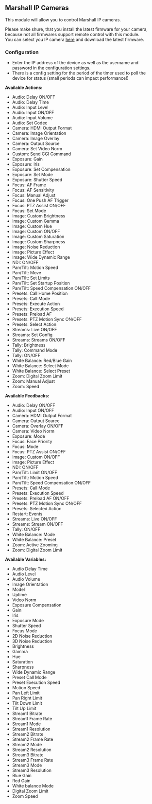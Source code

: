 ## Marshall IP Cameras

This module will allow you to control Marshall IP cameras.

Please make shure, that you install the latest firmware for your camera, because not all firmwares support remote control with this module.
<br>You can select you IP camera <a href="https://marshall-usa.com/cameras/#IPTV" target="_blank">here</a> and download the latest firmware.

### Configuration
* Enter the IP address of the device as well as the username and password in the configuration settings.
* There is a config setting for the period of the timer used to poll the device for status (small periods can impact performance!)

**Available Actions:**
* Audio: Delay ON/OFF
* Audio: Delay Time
* Audio: Input Level
* Audio: Input ON/OFF
* Audio: Input Volume
* Audio: Set Codec
* Camera: HDMI Output Format
* Camera: Image Orientation
* Camera: Image Overlay
* Camera: Output Source
* Camera: Set Video Norm
* Custom: Send CGI Command
* Exposure: Gain
* Exposure: Iris
* Exposure: Set Compensation
* Exposure: Set Mode
* Exposure: Shutter Speed
* Focus: AF Frame
* Focus: AF Sensitivity
* Focus: Manual Adjust
* Focus: One Push AF Trigger
* Focus: PTZ Assist ON/OFF
* Focus: Set Mode
* Image: Custom Brightness
* Image: Custom Gamma
* Image: Custom Hue
* Image: Custom ON/OFF
* Image: Custom Saturation
* Image: Custom Sharpness
* Image: Noise Reduction
* Image: Picture Effect
* Image: Wide Dynamic Range
* NDI: ON/OFF
* Pan/Tilt: Motion Speed
* Pan/Tilt: Move
* Pan/Tilt: Set Limits
* Pan/Tilt: Set Startup Position
* Pan/Tilt: Speed Compensation ON/OFF
* Presets: Call Home Position
* Presets: Call Mode
* Presets: Execute Action
* Presets: Execution Speed
* Presets: Preload AF
* Presets: PTZ Motion Sync ON/OFF
* Presets: Select Action
* Streams: Live ON/OFF
* Streams: Set Config
* Streams: Streams ON/OFF
* Tally: Brightness
* Tally: Command Mode
* Tally: ON/OFF
* White Balance: Red/Blue Gain
* White Balance: Select Mode
* White Balance: Select Preset
* Zoom: Digital Zoom Limit
* Zoom: Manual Adjust
* Zoom: Speed

**Available Feedbacks:**
* Audio: Delay ON/OFF
* Audio: Input ON/OFF
* Camera: HDMI Output Format
* Camera: Output Source
* Camera: Overlay ON/OFF
* Camera: Video Norm
* Exposure: Mode
* Focus: Face Priority
* Focus: Mode
* Focus: PTZ Assist ON/OFF
* Image: Custom ON/OFF
* Image: Picture Effect
* NDI: ON/OFF
* Pan/Tilt: Limit ON/OFF
* Pan/Tilt: Motion Speed
* Pan/Tilt: Speed Compensation ON/OFF
* Presets: Call Mode
* Presets: Execution Speed
* Presets: Preload AF ON/OFF
* Presets: PTZ Motion Sync ON/OFF
* Presets: Selected Action
* Restart: Events
* Streams: Live ON/OFF
* Streams: Stream ON/OFF
* Tally: ON/OFF
* White Balance: Mode
* White Balance: Preset
* Zoom: Active Zooming
* Zoom: Digital Zoom Limit

**Available Variables:**
* Audio Delay Time
* Audio Level
* Audio Volume
* Image Orientation
* Model
* Uptime
* Video Norm
* Exposure Compensation
* Gain
* Iris
* Exposure Mode
* Shutter Speed
* Focus Mode
* 2D Noise Reduction
* 3D Noise Reduction
* Brightness
* Gamma
* Hue
* Saturation
* Sharpness
* Wide Dynamic Range
* Preset Call Mode
* Preset Execution Speed
* Motion Speed
* Pan Left Limit
* Pan Right Limit
* Tilt Down Limit
* Tilt Up Limit
* Stream1 Bitrate
* Stream1 Frame Rate
* Stream1 Mode
* Stream1 Resolution
* Stream2 Bitrate
* Stream2 Frame Rate
* Stream2 Mode
* Stream2 Resolution
* Stream3 Bitrate
* Stream3 Frame Rate
* Stream3 Mode
* Stream3 Resolution
* Blue Gain
* Red Gain
* White balance Mode
* Digital Zoom Limit
* Zoom Speed

